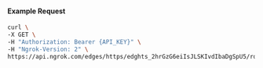 <!-- Code generated for API Clients. DO NOT EDIT. -->

#### Example Request

```bash
curl \
-X GET \
-H "Authorization: Bearer {API_KEY}" \
-H "Ngrok-Version: 2" \
https://api.ngrok.com/edges/https/edghts_2hrGzG6eiIsJLSKIvdIbaDgSpU5/routes/edghtsrt_2hrGzAkASgpdT5IhGEMkPoEvao3/response_headers
```
